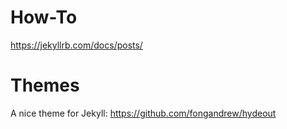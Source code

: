 # How-To
https://jekyllrb.com/docs/posts/

# Themes
A nice theme for Jekyll: https://github.com/fongandrew/hydeout
